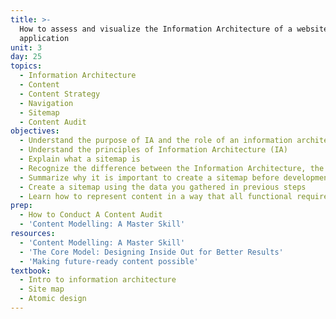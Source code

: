 ```yaml
---
title: >-
  How to assess and visualize the Information Architecture of a website or
  application
unit: 3
day: 25
topics:
  - Information Architecture
  - Content
  - Content Strategy
  - Navigation
  - Sitemap
  - Content Audit
objectives:
  - Understand the purpose of IA and the role of an information architect
  - Understand the principles of Information Architecture (IA)
  - Explain what a sitemap is
  - Recognize the difference between the Information Architecture, the Sitemap and the Navigation
  - Summarize why it is important to create a sitemap before development
  - Create a sitemap using the data you gathered in previous steps
  - Learn how to represent content in a way that all functional requirements would be understood
prep:
  - How to Conduct A Content Audit
  - 'Content Modelling: A Master Skill'
resources:
  - 'Content Modelling: A Master Skill'
  - 'The Core Model: Designing Inside Out for Better Results'
  - 'Making future-ready content possible'
textbook:
  - Intro to information architecture
  - Site map
  - Atomic design
---
```

